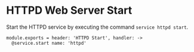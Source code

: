 
# HTTPD Web Server Start

Start the HTTPD service by executing the command `service httpd start`.

    module.exports = header: 'HTTPD Start', handler: ->
      @service.start name: 'httpd'
